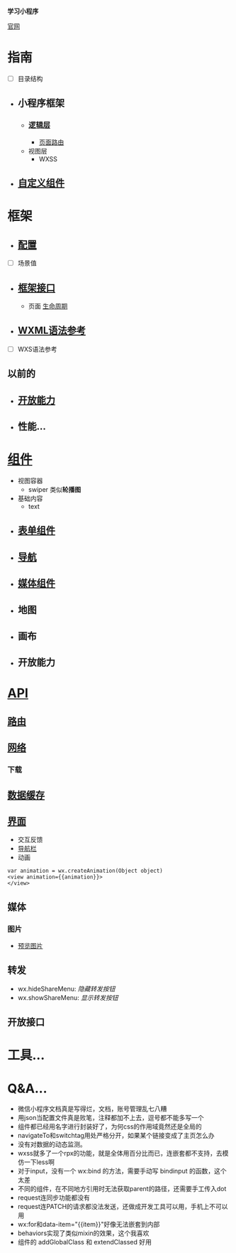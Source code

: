 **学习小程序**

[官网](https://developers.weixin.qq.com/miniprogram/dev/framework/)

# 指南
* [ ] 目录结构
* ## 小程序框架
    * ### [逻辑层](逻辑层.md)
        * [页面路由](逻辑层.md)
    * 视图层
        * WXSS
* ## [自定义组件](./自定义组件.md)

# 框架
* ## [配置](./框架.md)
* [ ] 场景值
* ## [框架接口](./框架.md)
    * 页面
    [生命周期](./框架.md)
* ## [WXML语法参考](./框架.md)
* [ ] WXS语法参考

## 以前的
* ## [开放能力](./框架.md)
* ## 性能...


# [组件](组件.md)
* 视图容器
    * swiper 类似**轮播图**
* 基础内容
    * text
* ## [表单组件](./组件.md#表单组件)
* ## [导航](./组件.md#导航)
* ## [媒体组件](./组件.md#媒体组件_官网)
* ## 地图
* ## 画布
* ## 开放能力

# [API](./api.md)
## [路由](./api.md#路由-官网)
## [网络](./api.md)
### 下载
## [数据缓存](./api.md#数据缓存)
## [界面](./api.md#界面)
* 交互反馈
* [导航栏](./api.md#导航栏)
* 动画
```
var animation = wx.createAnimation(Object object)
<view animation={{animation}}>
</view>
```

## 媒体
### 图片
* [预览图片](./api.md#图片)

## 转发
* wx.hideShareMenu: *隐藏转发按钮*
* wx.showShareMenu: *显示转发按钮*

## 开放接口

# 工具...

# Q&A...

* 微信小程序文档真是写得烂，文档，账号管理乱七八糟  
* 用json当配置文件真是败笔，注释都加不上去，逗号都不能多写一个  
* 组件都已经用名字进行封装好了，为何css的作用域竟然还是全局的  
* navigateTo和switchtag用处严格分开，如果某个链接变成了主页怎么办  
* 没有对数据的动态监测。
* wxss就多了一个rpx的功能，就是全体用百分比而已，连嵌套都不支持，去模仿一下less啊  
* 对于input，没有一个 wx:bind 的方法，需要手动写 bindinput 的函数，这个太差  
* 不同的组件，在不同地方引用时无法获取parent的路径，还需要手工传入dot  
* request连同步功能都没有  
* request连PATCH的请求都没法发送，还做成开发工具可以用，手机上不可以用  
* wx:for和data-item="{{item}}"好像无法嵌套到内部
* behaviors实现了类似mixin的效果，这个我喜欢
* 组件的 addGlobalClass 和 extendClassed 好用
